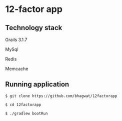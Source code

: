 # 12-factor app

## Technology stack
Grails 3.1.7

MySql

Redis

Memcache


## Running application


```
$ git clone https://github.com/bhagwat/12factorapp

$ cd 12factorapp

$ ./gradlew bootRun
```

